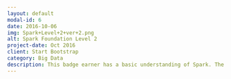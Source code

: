 ```yaml
---
layout: default
modal-id: 6
date: 2016-10-06
img: Spark+Level+2+ver+2.png
alt: Spark Foundation Level 2
project-date: Oct 2016
client: Start Bootstrap
category: Big Data
description: This badge earner has a basic understanding of Spark. The earner can describe Spark, articulate its benefits, and describe how it is used. The individual can also use Resilient Distributed Datasets (RDD) and DataFrames to perform in-memory computing and create applications on top of the Spark built-in libraries.  Along with the Spark foundation knowledge, this earner further understands how Spark partitions work and perform memory management and tuning operations.
---
```

